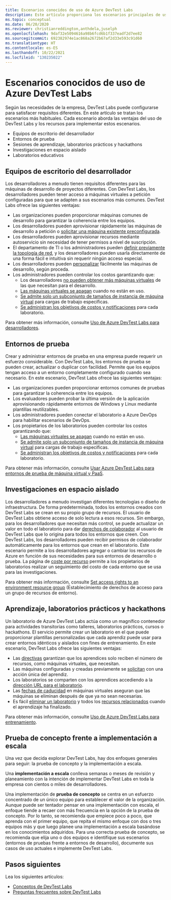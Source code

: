 ```yaml
---
title: Escenarios conocidos de uso de Azure DevTest Labs
description: Este artículo proporciona los escenarios principales de uso de Azure DevTest Labs y dos rutas generales para empezar a usar el servicio en su organización.
ms.topic: conceptual
ms.date: 06/20/2020
ms.reviewer: christianreddington,anthdela,juselph
ms.openlocfilehash: 9daf32e5094616a98b6fcd6b1f337eadf2d7ee82
ms.sourcegitcommit: 692382974e1ac868a2672b67af2d33e593c91d60
ms.translationtype: HT
ms.contentlocale: es-ES
ms.lasthandoff: 10/22/2021
ms.locfileid: "130235022"
---
```

# <a name="popular-scenarios-for-using-azure-devtest-labs"></a>Escenarios conocidos de uso de Azure DevTest Labs
Según las necesidades de la empresa, DevTest Labs puede configurarse para satisfacer requisitos diferentes.  En este artículo se tratan los escenarios más habituales. Cada escenario aborda las ventajas del uso de DevTest Labs y los recursos para implementar estos escenarios.  

- Equipos de escritorio del desarrollador
- Entornos de prueba
- Sesiones de aprendizaje, laboratorios prácticos y hackathons
- Investigaciones en espacio aislado
- Laboratorios educativos

## <a name="developer-desktops"></a>Equipos de escritorio del desarrollador
Los desarrolladores a menudo tienen requisitos diferentes para las máquinas de desarrollo de proyectos diferentes. Con DevTest Labs, los desarrolladores pueden tener acceso a máquinas virtuales a petición configuradas para que se adapten a sus escenarios más comunes. DevTest Labs ofrece las siguientes ventajas:

- Las organizaciones pueden proporcionar máquinas comunes de desarrollo para garantizar la coherencia entre los equipos.
- Los desarrolladores pueden aprovisionar rápidamente las máquinas de desarrollo a petición o [solicitar una máquina existente preconfigurada](devtest-lab-add-claimable-vm.md).
- Los desarrolladores pueden aprovisionar recursos mediante autoservicio sin necesidad de tener permisos a nivel de suscripción.
- El departamento de TI o los administradores pueden [definir previamente la topología de red](devtest-lab-configure-vnet.md), y los desarrolladores pueden usarla directamente de una forma fácil e intuitiva sin requerir ningún acceso especial.
- Los desarrolladores pueden [personalizar](devtest-lab-add-vm.md#add-artifacts-after-installation) fácilmente las máquinas de desarrollo, según proceda.
- Los administradores pueden controlar los costos garantizando que:
    - Los desarrolladores [no pueden obtener más máquinas virtuales](devtest-lab-set-lab-policy.md#set-virtual-machines-per-user) de las que necesitan para el desarrollo.
    - [Las máquinas virtuales se apagan](devtest-lab-set-lab-policy.md#set-auto-shutdown) cuando no están en uso.
    - [Se admite solo un subconjunto de tamaños de instancia de máquina virtual](devtest-lab-set-lab-policy.md#set-allowed-virtual-machine-sizes) para cargas de trabajo específicas.
    - [Se administran los objetivos de costos y notificaciones](devtest-lab-configure-cost-management.md) para cada laboratorio.

Para obtener más información, consulte [Uso de Azure DevTest Labs para desarrolladores](devtest-lab-developer-lab.md). 

## <a name="test-environments"></a>Entornos de prueba
Crear y administrar entornos de prueba en una empresa puede requerir un esfuerzo considerable. Con DevTest Labs, los entornos de prueba se pueden crear, actualizar o duplicar con facilidad. Permite que los equipos tengan acceso a un entorno completamente configurado cuando sea necesario. En este escenario, DevTest Labs ofrece las siguientes ventajas:

- Las organizaciones pueden proporcionar entornos comunes de pruebas para garantizar la coherencia entre los equipos.
- Los evaluadores pueden probar la última versión de la aplicación aprovisionando rápidamente entornos de Windows y Linux mediante plantillas reutilizables.
- Los administradores pueden conectar el laboratorio a Azure DevOps para habilitar escenarios de DevOps.
- Los propietarios de los laboratorios pueden controlar los costos garantizando que:
    - [Las máquinas virtuales se apagan](devtest-lab-set-lab-policy.md#set-auto-shutdown) cuando no están en uso.
    - [Se admite solo un subconjunto de tamaños de instancia de máquina virtual](devtest-lab-set-lab-policy.md#set-allowed-virtual-machine-sizes) para cargas de trabajo específicas.
    - [Se administran los objetivos de costos y notificaciones](devtest-lab-configure-cost-management.md) para cada laboratorio.

Para obtener más información, consulte [Usar Azure DevTest Labs para entornos de prueba de máquina virtual y PaaS](devtest-lab-test-env.md).

## <a name="sandboxed-investigations"></a>Investigaciones en espacio aislado
Los desarrolladores a menudo investigan diferentes tecnologías o diseño de infraestructura. De forma predeterminada, todos los entornos creados con DevTest Labs se crean en su propio grupo de recursos. El usuario de DevTest Labs obtiene acceso de solo lectura a esos recursos. Sin embargo, para los desarrolladores que necesitan más control, se puede actualizar un valor en todo el laboratorio para dar [derechos de colaborador](https://azure.microsoft.com/updates/azure-devtest-labs-view-and-set-access-rights-to-an-environment-rg/) al usuario de DevTest Labs que lo origina para todos los entornos que creen.  Con DevTest Labs, los desarrolladores pueden recibir permisos de colaborador automáticamente para los entornos que crean en el laboratorio.  Este escenario permite a los desarrolladores agregar o cambiar los recursos de Azure en función de sus necesidades para sus entornos de desarrollo o prueba. La página de [coste por recurso](devtest-lab-configure-cost-management.md#view-cost-by-resource) permite a los propietarios de laboratorios realizar un seguimiento del costo de cada entorno que se usa para las investigaciones.

Para obtener más información, consulte [Set access rights to an environment resource group](https://aka.ms/dtl-sandbox) (Establecimiento de derechos de acceso para un grupo de recursos de entorno).

## <a name="trainings-hands-on-labs-and-hackathons"></a>Aprendizaje, laboratorios prácticos y hackathons 
Un laboratorio de Azure DevTest Labs actúa como un magnífico contenedor para actividades transitorias como talleres, laboratorios prácticos, cursos o hackathons.  El servicio permite crear un laboratorio en el que puede proporcionar plantillas personalizadas que cada aprendiz puede usar para crear entornos idénticos y aislados con fines de entrenamiento. En este escenario, DevTest Labs ofrece las siguientes ventajas:

- Las [directivas](devtest-lab-set-lab-policy.md) garantizan que los aprendices solo reciben el número de recursos, como máquinas virtuales, que necesitan.
- Las máquinas configuradas y creadas previamente se [solicitan](devtest-lab-add-claimable-vm.md) con una acción única del aprendiz.
- Los laboratorios se comparten con los aprendices accediendo a la [dirección URL para el laboratorio](/azure/devtest-labs/devtest-lab-faq#how-do-i-share-a-direct-link-to-my-lab).
- Las [fechas de caducidad](devtest-lab-add-vm.md#create-and-add-virtual-machines) en máquinas virtuales aseguran que las máquinas se eliminan después de que ya no sean necesarias.
- Es fácil [eliminar un laboratorio](devtest-lab-delete-lab-vm.md#delete-a-lab) y todos los [recursos relacionados](/azure/devtest-labs/devtest-lab-faq#how-do-i-automate-the-process-of-deleting-all-the-vms-in-my-lab) cuando el aprendizaje ha finalizado.

Para obtener más información, consulte [Uso de Azure DevTest Labs para entrenamiento](devtest-lab-training-lab.md).  

## <a name="proof-of-concept-vs-scaled-deployment"></a>Prueba de concepto frente a implementación a escala
Una vez que decida explorar DevTest Labs, hay dos enfoques generales para seguir: la prueba de concepto y la implementación a escala.  

Una **implementación a escala** conlleva semanas o meses de revisión y planeamiento con la intención de implementar DevTest Labs en toda la empresa con cientos o miles de desarrolladores.

Una implementación de **prueba de concepto** se centra en un esfuerzo concentrado de un único equipo para establecer el valor de la organización. Aunque puede ser tentador pensar en una implementación con escala, el enfoque tiende a recaer con más frecuencia en la opción de la prueba de concepto. Por lo tanto, se recomienda que empiece poco a poco, que aprenda con el primer equipo, que repita el mismo enfoque con dos o tres equipos más y que luego planee una implementación a escala basándose en los conocimientos adquiridos. Para una correcta prueba de concepto, se recomienda que elija uno o dos equipos e identifique sus escenarios (entornos de pruebas frente a entornos de desarrollo), documente sus casos de uso actuales e implemente DevTest Labs.

## <a name="next-steps"></a>Pasos siguientes
Lea los siguientes artículos:

- [Conceptos de DevTest Labs](devtest-lab-concepts.md)
- [Preguntas frecuentes sobre DevTest Labs](devtest-lab-faq.yml)